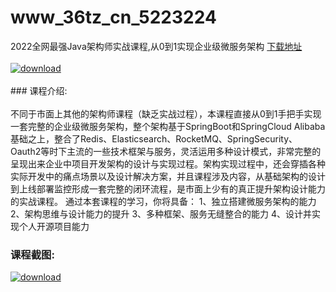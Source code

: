 # www_36tz_cn_5223224
2022全网最强Java架构师实战课程,从0到1实现企业级微服务架构
[下载地址](http://www.36tz.cn/article/5223224 "下载地址")
<br/></br>[![download](http://36tz.cn/muke_img/2022_03_1-50-300x136.png "下载地址")](http://www.36tz.cn/article/5223224 "下载地址")
<br/></br>### 课程介绍:<br/></br>不同于市面上其他的架构师课程（缺乏实战过程），本课程直接从0到1手把手实现一套完整的企业级微服务架构，整个架构基于SpringBoot和SpringCloud Alibaba基础之上，整合了Redis、Elasticsearch、RocketMQ、SpringSecurity、Oauth2等时下主流的一些技术框架与服务，灵活运用多种设计模式，非常完整的呈现出来企业中项目开发架构的设计与实现过程。架构实现过程中，还会穿插各种实际开发中的痛点场景以及设计解决方案，并且课程涉及内容，从基础架构的设计到上线部署监控形成一套完整的闭环流程，是市面上少有的真正提升架构设计能力的实战课程。
通过本套课程的学习，你将具备：
1、独立搭建微服务架构的能力
2、架构思维与设计能力的提升
3、多种框架、服务无缝整合的能力
4、设计并实现个人开源项目能力

### 课程截图:
[![download](http://36tz.cn/muke_img/2022_03_2-30.png "下载地址")](http://www.36tz.cn/article/5223224 "下载地址")
